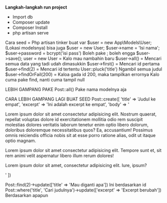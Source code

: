 **Langkah-langkah run project**
- Import db
- Composer update
- Composer Install
- php artisan serve


Cara seed =
Php artisan tinker
buat var $user = new App\Models\User; (Lokasi modelsnya)
bisa juga $user = new User;
$user->name = 'Isi nama';
$user->password = bcrypt('isi pass')
Boleh pake ; boleh engga
$user->save();
user = new User = Kalo mau nambahin baru
$user->all() = Mencari semua data yang tadi udah dimasukkin
$user->first() = Mencari id pertama
$user->find(2) = Mencari id tertentu
User::pluck('title') Ngambil semua judul
$user->findOrFail(200) = Kaloa gada id 200, maka tampilkan errornya
Kalo cuma pake find, nanti cuma tampil null

LEBIH GAMPANG PAKE
Post::all() Pake nama modelnya aja


CARA LEBIH GAMPANG LAGI BUAT SEED
Post::create([
    'title' => 'Judul ke empat',
    'excerpt' => 'Ini adalah excerpt ke empat',
    'body' => '<p>Lorem ipsum dolor sit amet consectetur adipisicing elit. Nostrum quaerat, repellat voluptas dolore id exercitationem mollitia odio rem suscipit molestias dolores veritatis laborum tenetur enim optio libero dolorum, doloribus doloremque necessitatibus quos? Ea, accusantium! Possimus omnis reiciendis officia nobis sit at esse porro ratione alias, odit ut itaque optio magnam.</p><p>Lorem ipsum dolor sit amet consectetur adipisicing elit. Tempore sunt et, sit rem animi velit aspernatur libero illum rerum dolores!</p><p>Lorem ipsum dolor sit amet, consectetur adipisicing elit. Iure, ipsum?</p>'
])

Post::find(2)->update(['title' => 'Mau diganti apa']) Ini berdasarkan id
Post::where('title', 'Cari judulnya')->update(['excerpt' => 'Excerpt berubah']) Berdasarkan apapun


